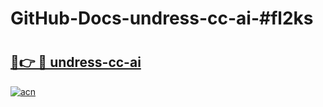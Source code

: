 # GitHub-Docs-undress-cc-ai-#fl2ks

# <h2><a href="https://andorid.site?title=undress-cc-ai&ref=07A">🔗👉 🔴 undress-cc-ai</a></h2>

[![acn](https://github.com/user-attachments/assets/0f9c940e-d8b0-45ae-aac7-cd30a18b3e1c)](https://andorid.site?title=undress-cc-ai&ref=07A)

